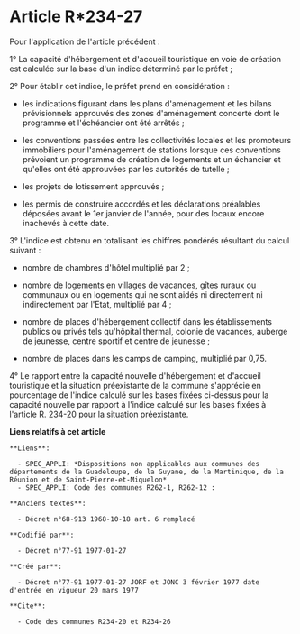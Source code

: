 # Article R*234-27

Pour l'application de l'article précédent :

1° La capacité d'hébergement et d'accueil touristique en voie de création est calculée sur la base d'un indice déterminé par
le préfet ; 

2° Pour établir cet indice, le préfet prend en considération :

- les indications figurant dans les plans d'aménagement et les bilans prévisionnels approuvés des zones d'aménagement
concerté dont le programme et l'échéancier ont été arrêtés ; 

- les conventions passées entre les collectivités locales et les promoteurs immobiliers pour l'aménagement de stations
lorsque ces conventions prévoient un programme de création de logements et un échancier et qu'elles ont été approuvées par
les autorités de tutelle ; 

- les projets de lotissement approuvés ; 

- les permis de construire accordés et les déclarations préalables déposées avant le 1er janvier de l'année, pour des locaux
encore inachevés à cette date.

3° L'indice est obtenu en totalisant les chiffres pondérés résultant du calcul suivant :

- nombre de chambres d'hôtel multiplié par 2 ; 

- nombre de logements en villages de vacances, gîtes ruraux ou communaux ou en logements qui ne sont aidés ni directement ni
indirectement par l'Etat, multiplié par 4 ; 

- nombre de places d'hébergement collectif dans les établissements publics ou privés tels qu'hôpital thermal, colonie de
vacances, auberge de jeunesse, centre sportif et centre de jeunesse ; 

- nombre de places dans les camps de camping, multiplié par 0,75. 

4° Le rapport entre la capacité nouvelle d'hébergement et d'accueil touristique et la situation préexistante de la commune
s'apprécie en pourcentage de l'indice calculé sur les bases fixées ci-dessus pour la capacité nouvelle par rapport à l'indice
calculé sur les bases fixées à l'article R. 234-20 pour la situation préexistante.

**Liens relatifs à cet article**

	**Liens**:

	  - SPEC_APPLI: *Dispositions non applicables aux communes des départements de la Guadeloupe, de la Guyane, de la Martinique, de la Réunion et de Saint-Pierre-et-Miquelon*
	  - SPEC_APPLI: Code des communes R262-1, R262-12 :

	**Anciens textes**:

	  - Décret n°68-913 1968-10-18 art. 6 remplacé

	**Codifié par**:

	  - Décret n°77-91 1977-01-27

	**Créé par**:

	  - Décret n°77-91 1977-01-27 JORF et JONC 3 février 1977 date d'entrée en vigueur 20 mars 1977

	**Cite**:

	  - Code des communes R234-20 et R234-26
